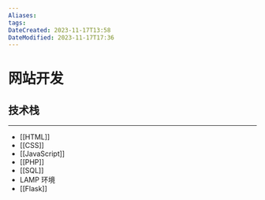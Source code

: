```yaml
---
Aliases: 
tags: 
DateCreated: 2023-11-17T13:58
DateModified: 2023-11-17T17:36
---
```

# 网站开发

## 技术栈
---
- [[HTML]]
- [[CSS]]
- [[JavaScript]]
- [[PHP]]
- [[SQL]]
- LAMP 环境
- [[Flask]]

